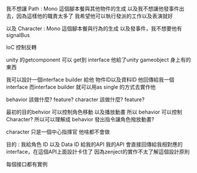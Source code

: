我不想讓 Path : Mono 這個腳本餐與其他物件的生成
以及我不想讓他發事件出去，因為這樣他的職責太多了
我希望他可以執行發派的工作以及表演就好

以及 Character : Mono 這個腳本餐與行為的生成
以及發事件，我不想要他有signalBus

IoC 控制反轉

unity 的getcomponent 可以 get到 interface 他給了unity gameobject 身上有的東西

我可以設計一個interface builder 給他 物件ID以及資料ID
他回傳給我一個interface 而interface builder 就可以用as single 的方式去實作他


behavior 該做什麼?  feature?
character 該做什麼? feature?

最初的目的behvior 可以控制角色移動 以及播放動畫 
所以 behavior 可以控制Character?
所以可以理解成 behavior 發出指令讓角色撥放動畫?

character 只是一個中心指揮官 他啥都不會做


目的 : 我給角色 ID 以及 Data ID 給我的API  我的API 會直接回傳給我相對應的interface，在這個API上面設計卡住了 因為zenject的實作不太了解這個設計原則

每個接口都有實例 










